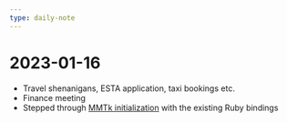 ```yaml
---
type: daily-note
---
```


# 2023-01-16

* Travel shenanigans, ESTA application, taxi bookings etc.
* Finance meeting
* Stepped through [MMTk initialization](../../../mmtk.md) with the existing Ruby bindings
